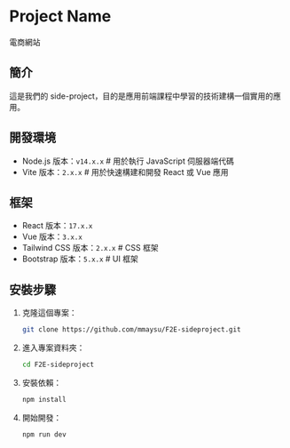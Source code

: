 # Project Name 
電商網站

## 簡介
這是我們的 side-project，目的是應用前端課程中學習的技術建構一個實用的應用。

## 開發環境
- Node.js 版本：`v14.x.x`  # 用於執行 JavaScript 伺服器端代碼
- Vite 版本：`2.x.x`  # 用於快速構建和開發 React 或 Vue 應用

## 框架
- React 版本：`17.x.x` 
- Vue 版本：`3.x.x`
- Tailwind CSS 版本：`2.x.x`  # CSS 框架
- Bootstrap 版本：`5.x.x`  # UI 框架

## 安裝步驟
1. 克隆這個專案：
    ```bash
    git clone https://github.com/mmaysu/F2E-sideproject.git
    ```
2. 進入專案資料夾：
    ```bash
    cd F2E-sideproject
    ```
3. 安裝依賴：
    ```bash
    npm install
    ```
4. 開始開發：
    ```bash
    npm run dev
    ```